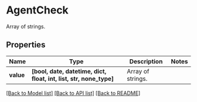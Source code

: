 # AgentCheck

Array of strings.

## Properties

| Name      | Type                                                               | Description       | Notes |
| --------- | ------------------------------------------------------------------ | ----------------- | ----- |
| **value** | **[bool, date, datetime, dict, float, int, list, str, none_type]** | Array of strings. |

[[Back to Model list]](README.md#documentation-for-models) [[Back to API list]](README.md#documentation-for-api-endpoints) [[Back to README]](README.md)
